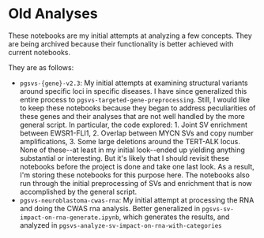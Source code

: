 # Old Analyses

These notebooks are my initial attempts at analyzing a few concepts. They are being archived because their functionality is better achieved with current notebooks.

They are as follows:
* `pgsvs-{gene}-v2.3`: My initial attempts at examining structural variants around specific loci in specific diseases. I have since generalized this entire process to `pgsvs-targeted-gene-preprocessing`. Still, I would like to keep these notebooks because they began to address peculiarities of these genes and their analyses that are not well handled by the more general script. In particular, the code explored: 1. Joint SV enrichment between EWSR1-FLI1, 2. Overlap between MYCN SVs and copy number amplifications, 3. Some large deletions around the TERT-ALK locus. None of these--at least in my initial look--ended up yielding anything substantial or interesting. But it's likely that I should revisit these notebooks before the project is done and take one last look. As a result, I'm storing these notebooks for this purpose here. The notebooks also run through the initial preprocessing of SVs and enrichment that is now accomplished by the general script.
* `pgsvs-neuroblastoma-cwas-rna`: My initial attempt at processing the RNA and doing the CWAS rna analysis. Better generalized in `pgsvs-sv-impact-on-rna-generate.ipynb`, which generates the results, and analyzed in `pgsvs-analyze-sv-impact-on-rna-with-categories`
